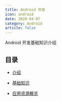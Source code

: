 ```yaml
---
title: Android 开发
icon: android
date: 2020-04-07
category: Android
article: false
---
```


Android 开发基础知识介绍

<!-- more -->

## 目录

- [介绍](intro.md)

- [基础知识](base.md)

- [应用资源概览](resource.md)
